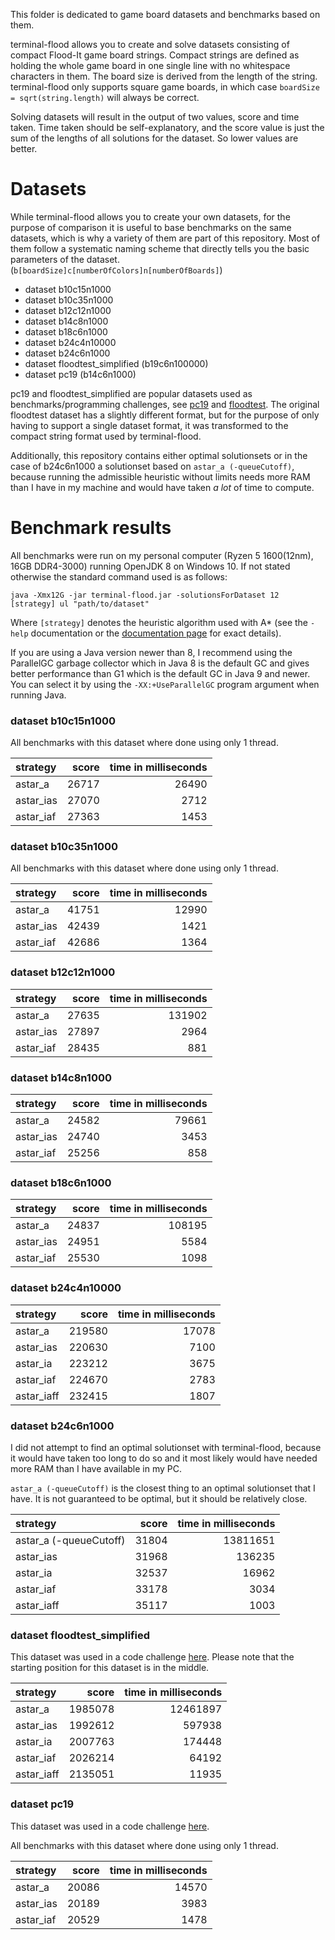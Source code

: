 This folder is dedicated to game board datasets and benchmarks based on them.

terminal-flood allows you to create and solve datasets consisting of compact Flood-It game board strings. Compact strings are defined as holding the whole game board in one single line with no whitespace characters in them. The board size is derived from the length of the string. terminal-flood only supports square game boards, in which case `boardSize = sqrt(string.length)` will always be correct.

Solving datasets will result in the output of two values, score and time taken. Time taken should be self-explanatory, and the score value is just the sum of the lengths of all solutions for the dataset. So lower values are better.


# Datasets

While terminal-flood allows you to create your own datasets, for the purpose of comparison it is useful to base benchmarks on the same datasets, which is why a variety of them are part of this repository. Most of them follow a systematic naming scheme that directly tells you the basic parameters of the dataset. (`b[boardSize]c[numberOfColors]n[numberOfBoards]`)

- dataset b10c15n1000
- dataset b10c35n1000
- dataset b12c12n1000
- dataset b14c8n1000
- dataset b18c6n1000
- dataset b24c4n10000
- dataset b24c6n1000
- dataset floodtest_simplified (b19c6n100000)
- dataset pc19 (b14c6n1000)

pc19 and floodtest_simplified are popular datasets used as benchmarks/programming challenges, see [pc19](https://web.archive.org/web/20150909200653/http://cplus.about.com/od/programmingchallenges/a/challenge19.htm) and [floodtest](https://codegolf.stackexchange.com/questions/26232/create-a-flood-paint-ai). The original floodtest dataset has a slightly different format, but for the purpose of only having to support a single dataset format, it was transformed to the compact string format used by terminal-flood.

Additionally, this repository contains either optimal solutionsets or in the case of b24c6n1000 a solutionset based on `astar_a (-queueCutoff)`, because running the admissible heuristic without limits needs more RAM than I have in my machine and would have taken *a lot* of time to compute.


# Benchmark results

All benchmarks were run on my personal computer (Ryzen 5 1600(12nm), 16GB DDR4-3000) running OpenJDK 8 on Windows 10. If not stated otherwise the standard command used is as follows:

```
java -Xmx12G -jar terminal-flood.jar -solutionsForDataset 12 [strategy] ul "path/to/dataset"
```

Where `[strategy]` denotes the heuristic algorithm used with A* (see the `-help` documentation or the [documentation page](https://github.com/Flolle/terminal-flood/wiki/Documentation) for exact details).

If you are using a Java version newer than 8, I recommend using the ParallelGC garbage collector which in Java 8 is the default GC and gives better performance than G1 which is the default GC in Java 9 and newer. You can select it by using the `-XX:+UseParallelGC` program argument when running Java.


### dataset b10c15n1000

All benchmarks with this dataset where done using only 1 thread.

| strategy | score | time in milliseconds |
| :--- | ---: | ---: |
| astar_a | 26717 | 26490 |
| astar_ias | 27070 | 2712 |
| astar_iaf | 27363 | 1453 |


### dataset b10c35n1000

All benchmarks with this dataset where done using only 1 thread.

| strategy | score | time in milliseconds |
| :--- | ---: | ---: |
| astar_a | 41751 | 12990 |
| astar_ias | 42439 | 1421 |
| astar_iaf | 42686 | 1364 |


### dataset b12c12n1000

| strategy | score | time in milliseconds |
| :--- | ---: | ---: |
| astar_a | 27635 | 131902 |
| astar_ias | 27897 | 2964 |
| astar_iaf | 28435 | 881 |


### dataset b14c8n1000

| strategy | score | time in milliseconds |
| :--- | ---: | ---: |
| astar_a | 24582 | 79661 |
| astar_ias | 24740 | 3453 |
| astar_iaf | 25256 | 858 |


### dataset b18c6n1000

| strategy | score | time in milliseconds |
| :--- | ---: | ---: |
| astar_a | 24837 | 108195 |
| astar_ias | 24951 | 5584 |
| astar_iaf | 25530 | 1098 |


### dataset b24c4n10000

| strategy | score | time in milliseconds |
| :--- | ---: | ---: |
| astar_a | 219580 | 17078 |
| astar_ias | 220630 | 7100 |
| astar_ia | 223212 | 3675 |
| astar_iaf | 224670 | 2783 |
| astar_iaff | 232415 | 1807 |


### dataset b24c6n1000

I did not attempt to find an optimal solutionset with terminal-flood, because it would have taken too long to do so and it most likely would have needed more RAM than I have available in my PC.

`astar_a (-queueCutoff)` is the closest thing to an optimal solutionset that I have. It is not guaranteed to be optimal, but it should be relatively close.

| strategy | score | time in milliseconds |
| :--- | ---: | ---: |
| astar_a (-queueCutoff) | 31804 | 13811651 |
| astar_ias | 31968 | 136235 |
| astar_ia | 32537 | 16962 |
| astar_iaf | 33178 | 3034 |
| astar_iaff | 35117 | 1003 |


### dataset floodtest_simplified

This dataset was used in a code challenge [here](https://codegolf.stackexchange.com/questions/26232/create-a-flood-paint-ai). Please note that the starting position for this dataset is in the middle.

| strategy | score | time in milliseconds |
| :--- | ---: | ---: |
| astar_a | 1985078 | 12461897 |
| astar_ias | 1992612 | 597938 |
| astar_ia | 2007763 | 174448 |
| astar_iaf | 2026214 | 64192 |
| astar_iaff | 2135051 | 11935 |


### dataset pc19

This dataset was used in a code challenge [here](https://web.archive.org/web/20150909200653/http://cplus.about.com/od/programmingchallenges/a/challenge19.htm).

All benchmarks with this dataset where done using only 1 thread.

| strategy | score | time in milliseconds |
| :--- | ---: | ---: |
| astar_a | 20086 | 14570 |
| astar_ias | 20189 | 3983 |
| astar_iaf | 20529 | 1478 |
